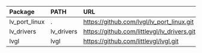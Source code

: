 | Package       | PATH       | URL                                         | Branch | Commit    | Tag    |
|:--------------|:-----------|:--------------------------------------------|:-------|:----------|:-------|
| lv_port_linux | .          | https://github.com/lvgl/lv_port_linux.git   | master | 927d052   |        |
| lv_drivers    | lv_drivers | https://github.com/littlevgl/lv_drivers.git | master | 7183025   | v8.3.0 |
| lvgl          | lvgl       | https://github.com/littlevgl/lvgl.git       | master | 49c59f461 | v8.3.0 |
